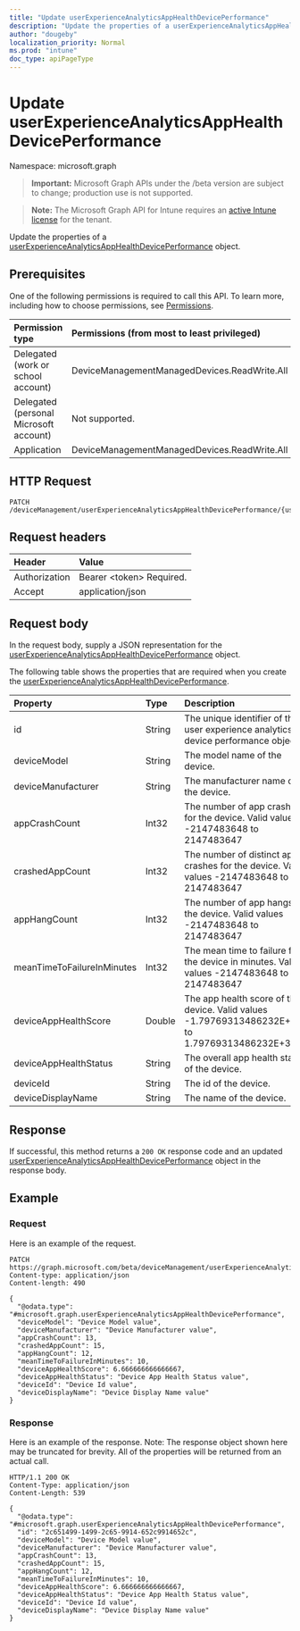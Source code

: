 ```yaml
---
title: "Update userExperienceAnalyticsAppHealthDevicePerformance"
description: "Update the properties of a userExperienceAnalyticsAppHealthDevicePerformance object."
author: "dougeby"
localization_priority: Normal
ms.prod: "intune"
doc_type: apiPageType
---
```


# Update userExperienceAnalyticsAppHealthDevicePerformance

Namespace: microsoft.graph

> **Important:** Microsoft Graph APIs under the /beta version are subject to change; production use is not supported.

> **Note:** The Microsoft Graph API for Intune requires an [active Intune license](https://go.microsoft.com/fwlink/?linkid=839381) for the tenant.

Update the properties of a [userExperienceAnalyticsAppHealthDevicePerformance](../resources/intune-devices-userexperienceanalyticsapphealthdeviceperformance.md) object.

## Prerequisites
One of the following permissions is required to call this API. To learn more, including how to choose permissions, see [Permissions](/graph/permissions-reference).

|Permission type|Permissions (from most to least privileged)|
|:---|:---|
|Delegated (work or school account)|DeviceManagementManagedDevices.ReadWrite.All|
|Delegated (personal Microsoft account)|Not supported.|
|Application|DeviceManagementManagedDevices.ReadWrite.All|

## HTTP Request
<!-- {
  "blockType": "ignored"
}
-->
``` http
PATCH /deviceManagement/userExperienceAnalyticsAppHealthDevicePerformance/{userExperienceAnalyticsAppHealthDevicePerformanceId}
```

## Request headers
|Header|Value|
|:---|:---|
|Authorization|Bearer &lt;token&gt; Required.|
|Accept|application/json|

## Request body
In the request body, supply a JSON representation for the [userExperienceAnalyticsAppHealthDevicePerformance](../resources/intune-devices-userexperienceanalyticsapphealthdeviceperformance.md) object.

The following table shows the properties that are required when you create the [userExperienceAnalyticsAppHealthDevicePerformance](../resources/intune-devices-userexperienceanalyticsapphealthdeviceperformance.md).

|Property|Type|Description|
|:---|:---|:---|
|id|String|The unique identifier of the user experience analytics device performance object.|
|deviceModel|String|The model name of the device.|
|deviceManufacturer|String|The manufacturer name of the device.|
|appCrashCount|Int32|The number of app crashes for the device. Valid values -2147483648 to 2147483647|
|crashedAppCount|Int32|The number of distinct app crashes for the device. Valid values -2147483648 to 2147483647|
|appHangCount|Int32|The number of app hangs for the device. Valid values -2147483648 to 2147483647|
|meanTimeToFailureInMinutes|Int32|The mean time to failure for the device in minutes. Valid values -2147483648 to 2147483647|
|deviceAppHealthScore|Double|The app health score of the device. Valid values -1.79769313486232E+308 to 1.79769313486232E+308|
|deviceAppHealthStatus|String|The overall app health status of the device.|
|deviceId|String|The id of the device.|
|deviceDisplayName|String|The name of the device.|



## Response
If successful, this method returns a `200 OK` response code and an updated [userExperienceAnalyticsAppHealthDevicePerformance](../resources/intune-devices-userexperienceanalyticsapphealthdeviceperformance.md) object in the response body.

## Example

### Request
Here is an example of the request.
``` http
PATCH https://graph.microsoft.com/beta/deviceManagement/userExperienceAnalyticsAppHealthDevicePerformance/{userExperienceAnalyticsAppHealthDevicePerformanceId}
Content-type: application/json
Content-length: 490

{
  "@odata.type": "#microsoft.graph.userExperienceAnalyticsAppHealthDevicePerformance",
  "deviceModel": "Device Model value",
  "deviceManufacturer": "Device Manufacturer value",
  "appCrashCount": 13,
  "crashedAppCount": 15,
  "appHangCount": 12,
  "meanTimeToFailureInMinutes": 10,
  "deviceAppHealthScore": 6.666666666666667,
  "deviceAppHealthStatus": "Device App Health Status value",
  "deviceId": "Device Id value",
  "deviceDisplayName": "Device Display Name value"
}
```

### Response
Here is an example of the response. Note: The response object shown here may be truncated for brevity. All of the properties will be returned from an actual call.
``` http
HTTP/1.1 200 OK
Content-Type: application/json
Content-Length: 539

{
  "@odata.type": "#microsoft.graph.userExperienceAnalyticsAppHealthDevicePerformance",
  "id": "2c651499-1499-2c65-9914-652c9914652c",
  "deviceModel": "Device Model value",
  "deviceManufacturer": "Device Manufacturer value",
  "appCrashCount": 13,
  "crashedAppCount": 15,
  "appHangCount": 12,
  "meanTimeToFailureInMinutes": 10,
  "deviceAppHealthScore": 6.666666666666667,
  "deviceAppHealthStatus": "Device App Health Status value",
  "deviceId": "Device Id value",
  "deviceDisplayName": "Device Display Name value"
}
```





